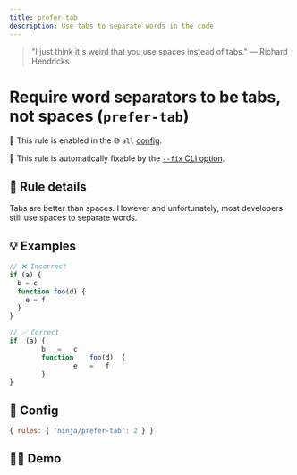 ```yaml
---
title: prefer-tab
description: Use tabs to separate words in the code
---
```


<script setup lang="ts">
import CodeEditor from '../../.vitepress/theme/components/code-editor.vue';
import {ruleName, presetConfigs, initialText} from '../../src/sample-code/prefer-tab';
</script>

> "I just think it's weird that you use spaces instead of tabs." — Richard
> Hendricks

# Require word separators to be tabs, not spaces (`prefer-tab`)

💼 This rule is enabled in the 🌐 `all` [config](/configs/).

🔧 This rule is automatically fixable by the [`--fix` CLI option](https://eslint.org/docs/latest/user-guide/command-line-interface#--fix).

<!-- end auto-generated rule header -->

## 📖 Rule details

Tabs are better than spaces. However and unfortunately, most developers still
use spaces to separate words.

## 💡 Examples

```js
// ❌ Incorrect
if (a) {
  b = c
  function foo(d) {
    e = f
  }
}

// ✅ Correct
if	(a)	{
		b	=	c
		function	foo(d)	{
				e	=	f
		}
}
```

## 🔧 Config

```js
{ rules: { 'ninja/prefer-tab': 2 } }
```

## 🧑‍💻 Demo

<CodeEditor :rule="ruleName" :text="initialText" :presetConfigs="presetConfigs" />
